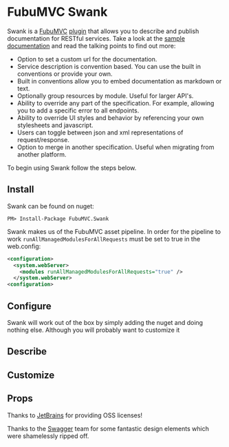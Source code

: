 FubuMVC Swank
=============

Swank is a [FubuMVC](http://mvc.fubu-project.org/) [plugin](http://bottles.fubu-project.org/what-is-bottles/) that allows you to describe and publish documentation for RESTful services. Take a look at the [sample documentation](http://www.mikeobrien.net/FubuMVC.Swank) and read the talking points to find out more:

- Option to set a custom url for the documentation. 
- Service description is convention based. You can use the built in conventions or provide your own.
- Built in conventions allow you to embed documentation as markdown or text.
- Optionally group resources by module. Useful for larger API's.
- Ability to override any part of the specification. For example, allowing you to add a specific error to all endpoints.
- Ability to override UI styles and behavior by referencing your own stylesheets and javascript.
- Users can toggle between json and xml representations of request/response.
- Option to merge in another specification. Useful when migrating from another platform.


To begin using Swank follow the steps below.

Install
------------

Swank can be found on nuget:

    PM> Install-Package FubuMVC.Swank

Swank makes us of the FubuMVC asset pipeline. In order for the pipeline to work `runAllManagedModulesForAllRequests` must be set to true in the web.config:

```xml
<configuration>
  <system.webServer>
    <modules runAllManagedModulesForAllRequests="true" />
  </system.webServer>
<configuration>  
```

Configure
------------

Swank will work out of the box by simply adding the nuget and doing nothing else. Although you will probably want to customize it  

Describe
------------

Customize
------------

Props
------------

Thanks to [JetBrains](http://www.jetbrains.com/) for providing OSS licenses! 

Thanks to the [Swagger](http://swagger.wordnik.com/) team for some fantastic design elements which were shamelessly ripped off.
